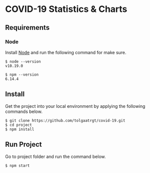 # COVID-19 Statistics & Charts 

## Requirements


### Node

Install [Node](http://nodejs.org/) and run the following command for make sure.

    $ node --version
    v10.19.0

    $ npm --version
    6.14.4


## Install

Get the project into your local environment by applying the following commands below.

    $ git clone https://github.com/tolgaatrgt/covid-19.git
    $ cd project
    $ npm install


## Run Project

Go to project folder and run the command below.

    $ npm start


